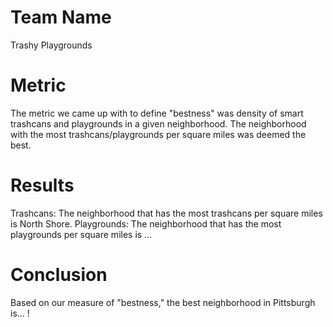 # Team Name
Trashy Playgrounds

# Metric
The metric we came up with to define "bestness" was density of smart trashcans and playgrounds in a given neighborhood. The neighborhood with the most trashcans/playgrounds per square miles was deemed the best.

# Results
Trashcans: The neighborhood that has the most trashcans per square miles is North Shore.
Playgrounds: The neighborhood that has the most playgrounds per square miles is ...

# Conclusion
Based on our measure of "bestness," the best neighborhood in Pittsburgh is... !
